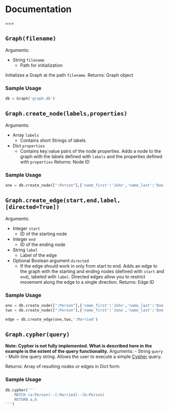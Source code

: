 # Documentation
===

## `Graph(filename)`
Arguments:
- String `filename`
  - Path for initialization

Initializes a Graph at the path `filename`.
Returns:
	Graph object
### Sample Usage
```python
db = Graph('graph.db')
```

## `Graph.create_node(labels,properties)`
Arguments:
- Array `labels`
  - Contains short Strings of labels
- Dict `properties`
  - Contains key:value pairs of the node properties.
Adds a node to the graph with the labels defined with `labels` and the properties defined with `properties`
Returns:
	Node ID
### Sample Usage
```python
one = db.create_node([":Person"],{'name_first':'John','name_last':'Doe'})
```

## `Graph.create_edge(start,end,label,[directed=True])`
Arguments:
- Integer `start`
  - ID of the starting node
- Integer `end`
  - ID of the ending node
- String `label`
  - Label of the edge
- Optional Boolean argument `directed`
  - If the edge should work in only from start to end.
Adds an edge to the graph with the starting and ending nodes (defined with `start` and `end`), labeled with `label`.
Directed edges allow you to restrict movement along the edge to a single direction.
Returns:
	Edge ID
### Sample Usage
```python
one = db.create_node([":Person"],{'name_first':'John','name_last':'Doe'})
two = db.create_node([":Person"],{'name_first':'Jane','name_last':'Doe'})

edge = db.create_edge(one,two,':Married')
```
## `Graph.cypher(query)`
**Note: Cypher is not fully implemented. What is described here in the example is the extent of the query functionality.**
Arguments:
	- String `query`
		- Multi-line query string.
Allows the user to execute a simple [Cypher](https://neo4j.com/docs/developer-manual/current/cypher/) query. 

Returns:
	Array of resulting nodes or edges in Dict form.
### Sample Usage
```python
db.cypher('''
	MATCH (a:Person)--[:Married]--(b:Person)
	RETURN a,b
''')
```
